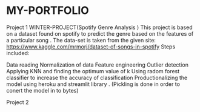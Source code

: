 # MY-PORTFOLIO
Project 1
WINTER-PROJECT(Spotify Genre Analysis )
This project is based on a dataset found on spotify to predict the genre based on the features of a particular song . The data-set is taken from the given site: https://www.kaggle.com/mrmorj/dataset-of-songs-in-spotify Steps included:

Data reading
Normalization of data
Feature engineering
Outlier detection
Applying KNN and finding the optimum value of k
Using radom forest classifier to increase the accuracy of classification
Productionalizing the model using heroku and streamlit library . (Pickling is done in order to conert the model in to bytes)

Project 2
